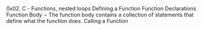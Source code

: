 0x02. C - Functions, nested loops
Defining a Function
Function Declarations
Function Body − The function body contains a collection of statements that define what the function does.
Calling a Function

